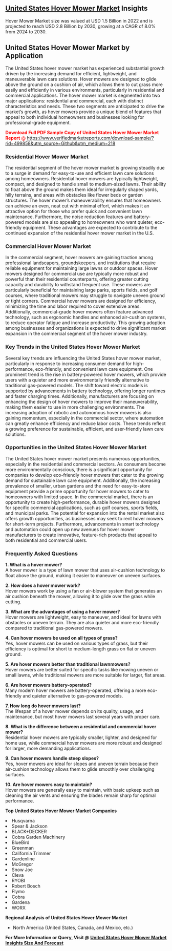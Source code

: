 <h2><a href="https://www.verifiedmarketreports.com/download-sample/?rid=499858&amp;utm_source=Github&amp;utm_medium=218" target="_blank">United States Hover Mower Market</a> Insights</h2><p>Hover Mower Market size was valued at USD 1.5 Billion in 2022 and is projected to reach USD 2.8 Billion by 2030, growing at a CAGR of 8.0% from 2024 to 2030.</p><p> <h2>United States Hover Mower Market by Application</h2> <p>The United States hover mower market has experienced substantial growth driven by the increasing demand for efficient, lightweight, and maneuverable lawn care solutions. Hover mowers are designed to glide above the ground on a cushion of air, which allows them to cut grass more easily and efficiently in various environments, particularly in residential and commercial applications. The hover mower market is segmented into two major applications: residential and commercial, each with distinct characteristics and needs. These two segments are anticipated to drive the market’s growth, as hover mowers provide a unique blend of features that appeal to both individual homeowners and businesses looking for professional-grade equipment.</p> <p><p><span class=""><span style="color: #ff0000;"><strong>Download Full PDF Sample Copy of United States Hover Mower Market Report</strong> @ </span><a href="https://www.verifiedmarketreports.com/download-sample/?rid=499858&amp;utm_source=Github&amp;utm_medium=218" target="_blank">https://www.verifiedmarketreports.com/download-sample/?rid=499858&amp;utm_source=Github&amp;utm_medium=218</a></span></p></p> <h3>Residential Hover Mower Market</h3> <p>The residential segment of the hover mower market is growing steadily due to a surge in demand for easy-to-use and efficient lawn care solutions among homeowners. Residential hover mowers are typically lightweight, compact, and designed to handle small to medium-sized lawns. Their ability to float above the ground makes them ideal for irregularly shaped yards, hilly terrains, and areas with obstacles like flower beds or garden structures. The hover mower’s maneuverability ensures that homeowners can achieve an even, neat cut with minimal effort, which makes it an attractive option for those who prefer quick and convenient lawn maintenance. Furthermore, the noise reduction features and battery-powered models are also appealing to homeowners who want quieter, eco-friendly equipment. These advantages are expected to contribute to the continued expansion of the residential hover mower market in the U.S.</p> <h3>Commercial Hover Mower Market</h3> <p>In the commercial segment, hover mowers are gaining traction among professional landscapers, groundskeepers, and institutions that require reliable equipment for maintaining large lawns or outdoor spaces. Hover mowers designed for commercial use are typically more robust and powerful than their residential counterparts, offering greater cutting capacity and durability to withstand frequent use. These mowers are particularly beneficial for maintaining large parks, sports fields, and golf courses, where traditional mowers may struggle to navigate uneven ground or tight corners. Commercial hover mowers are designed for efficiency, minimizing the time and labor required to cover extensive areas. Additionally, commercial-grade hover mowers often feature advanced technology, such as ergonomic handles and enhanced air-cushion systems, to reduce operator fatigue and increase productivity. This growing adoption among businesses and organizations is expected to drive significant market expansion in the commercial segment of the hover mower industry.</p> <h3>Key Trends in the United States Hover Mower Market</h3> <p>Several key trends are influencing the United States hover mower market, particularly in response to increasing consumer demand for high-performance, eco-friendly, and convenient lawn care equipment. One prominent trend is the rise in battery-powered hover mowers, which provide users with a quieter and more environmentally friendly alternative to traditional gas-powered models. The shift toward electric models is supported by advancements in battery technology, offering longer runtimes and faster charging times. Additionally, manufacturers are focusing on enhancing the design of hover mowers to improve their maneuverability, making them easier to use in more challenging environments. The increasing adoption of robotic and autonomous hover mowers is also gaining momentum, especially in the commercial sector, where automation can greatly enhance efficiency and reduce labor costs. These trends reflect a growing preference for sustainable, efficient, and user-friendly lawn care solutions.</p> <h3>Opportunities in the United States Hover Mower Market</h3> <p>The United States hover mower market presents numerous opportunities, especially in the residential and commercial sectors. As consumers become more environmentally conscious, there is a significant opportunity for companies to develop eco-friendly hover mowers that cater to the growing demand for sustainable lawn care equipment. Additionally, the increasing prevalence of smaller, urban gardens and the need for easy-to-store equipment provide a prime opportunity for hover mowers to cater to homeowners with limited space. In the commercial market, there is an opportunity to create high-performance, durable hover mowers designed for specific commercial applications, such as golf courses, sports fields, and municipal parks. The potential for expansion into the rental market also offers growth opportunities, as businesses may seek to rent hover mowers for short-term projects. Furthermore, advancements in smart technology and automation could open up new avenues for hover mower manufacturers to create innovative, feature-rich products that appeal to both residential and commercial users.</p> <h3>Frequently Asked Questions</h3> <p><strong>1. What is a hover mower?</strong><br> A hover mower is a type of lawn mower that uses air-cushion technology to float above the ground, making it easier to maneuver on uneven surfaces.</p> <p><strong>2. How does a hover mower work?</strong><br> Hover mowers work by using a fan or air-blower system that generates an air cushion beneath the mower, allowing it to glide over the grass while cutting.</p> <p><strong>3. What are the advantages of using a hover mower?</strong><br> Hover mowers are lightweight, easy to maneuver, and ideal for lawns with obstacles or uneven terrain. They are also quieter and more eco-friendly compared to traditional gas-powered mowers.</p> <p><strong>4. Can hover mowers be used on all types of grass?</strong><br> Yes, hover mowers can be used on various types of grass, but their efficiency is optimal for short to medium-length grass on flat or uneven ground.</p> <p><strong>5. Are hover mowers better than traditional lawnmowers?</strong><br> Hover mowers are better suited for specific tasks like mowing uneven or small lawns, while traditional mowers are more suitable for larger, flat areas.</p> <p><strong>6. Are hover mowers battery-operated?</strong><br> Many modern hover mowers are battery-operated, offering a more eco-friendly and quieter alternative to gas-powered models.</p> <p><strong>7. How long do hover mowers last?</strong><br> The lifespan of a hover mower depends on its quality, usage, and maintenance, but most hover mowers last several years with proper care.</p> <p><strong>8. What is the difference between a residential and commercial hover mower?</strong><br> Residential hover mowers are typically smaller, lighter, and designed for home use, while commercial hover mowers are more robust and designed for larger, more demanding applications.</p> <p><strong>9. Can hover mowers handle steep slopes?</strong><br> Yes, hover mowers are ideal for slopes and uneven terrain because their air-cushion technology allows them to glide smoothly over challenging surfaces.</p> <p><strong>10. Are hover mowers easy to maintain?</strong><br> Hover mowers are generally easy to maintain, with basic upkeep such as cleaning the air vents and ensuring the blades remain sharp for optimal performance.</p> </p><p><strong>Top United States Hover Mower Market Companies</strong></p><div data-test-id=""><p><li>Husqvarna</li><li> Spear & Jackson</li><li> BLACK+DECKER</li><li> Cobra Garden Machinery</li><li> BlueBird</li><li> Greenman</li><li> California Trimmer</li><li> Gardenline</li><li> McGregor</li><li> Snow Joe</li><li> Cleva</li><li> RYOBI</li><li> Robert Bosch</li><li> Flymo</li><li> Cobra</li><li> Gardena</li><li> WORX</li></p><div><strong>Regional Analysis of&nbsp;United States Hover Mower Market</strong></div><ul><li dir="ltr"><p dir="ltr">North America&nbsp;(United States, Canada, and Mexico, etc.)</p></li></ul><p><strong>For More Information or Query, Visit @&nbsp;</strong><strong><a href="https://www.verifiedmarketreports.com/product/hover-mower-market/?utm_source=Github&amp;utm_medium=218" target="_blank">United States Hover Mower Market Insights Size And Forecast</a></strong></p></div>
